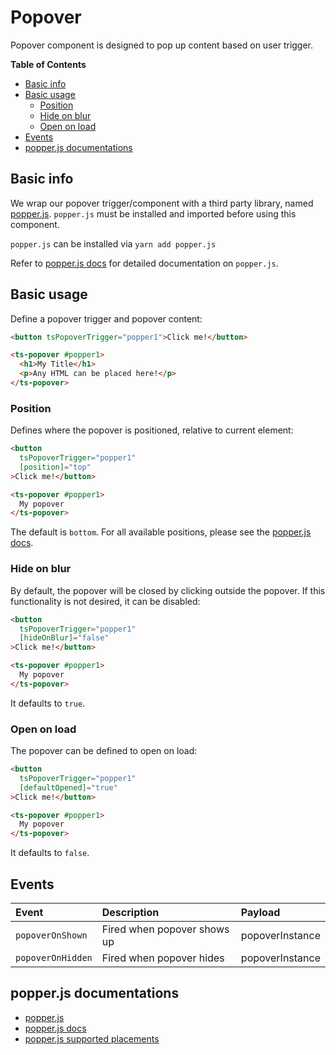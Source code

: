 <h1>Popover</h1>

Popover component is designed to pop up content based on user trigger.

<!-- START doctoc generated TOC please keep comment here to allow auto update -->
<!-- DON'T EDIT THIS SECTION, INSTEAD RE-RUN doctoc TO UPDATE -->
**Table of Contents**

- [Basic info](#basic-info)
- [Basic usage](#basic-usage)
  - [Position](#position)
  - [Hide on blur](#hide-on-blur)
  - [Open on load](#open-on-load)
- [Events](#events)
- [popper.js documentations](#popperjs-documentations)

<!-- END doctoc generated TOC please keep comment here to allow auto update -->

## Basic info

We wrap our popover trigger/component with a third party library, named [popper.js](#popperjs-documentations).
`popper.js` must be installed and imported before using this component.

`popper.js` can be installed via `yarn add popper.js`

Refer to [popper.js docs](#popperjs-documentations) for detailed documentation on `popper.js`. 

## Basic usage

Define a popover trigger and popover content:

```html
<button tsPopoverTrigger="popper1">Click me!</button>

<ts-popover #popper1>
  <h1>My Title</h1>
  <p>Any HTML can be placed here!</p>
</ts-popover>
```

### Position

Defines where the popover is positioned, relative to current element:

```html
<button 
  tsPopoverTrigger="popper1"
  [position]="top"
>Click me!</button>

<ts-popover #popper1>
  My popover
</ts-popover>
```

The default is `bottom`. For all available positions, please see the [popper.js docs](#popperjs-documentations).

### Hide on blur

By default, the popover will be closed by clicking outside the popover. If this functionality is not desired, it can be
disabled:

```html
<button 
  tsPopoverTrigger="popper1"
  [hideOnBlur]="false"
>Click me!</button>

<ts-popover #popper1>
  My popover
</ts-popover>
```

It defaults to `true`.

### Open on load

The popover can be defined to open on load:

```html
<button 
  tsPopoverTrigger="popper1"
  [defaultOpened]="true"
>Click me!</button>

<ts-popover #popper1>
  My popover
</ts-popover>
```

It defaults to `false`.

## Events

| Event             | Description                 | Payload         |
|:------------------|:----------------------------|:----------------|
| `popoverOnShown`  | Fired when popover shows up | popoverInstance |
| `popoverOnHidden` | Fired when popover hides    | popoverInstance |

## popper.js documentations

* [popper.js](https://github.com/popperjs/popper.js)
* [popper.js docs](https://github.com/popperjs/popper.js/blob/master/docs/_includes/popper-documentation.md)
* [popper.js supported placements](https://github.com/FezVrasta/popper.js/blob/master/packages/popper/src/methods/placements.js)
